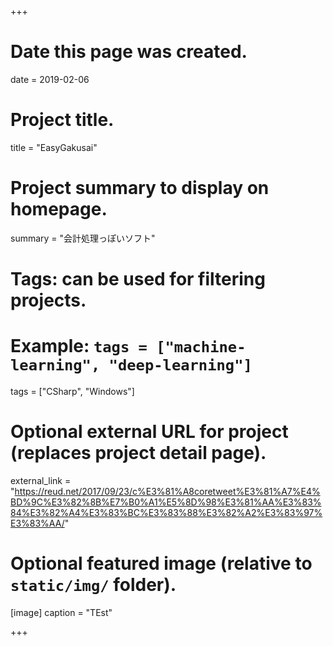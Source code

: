 +++
# Date this page was created.
date = 2019-02-06

# Project title.
title = "EasyGakusai"

# Project summary to display on homepage.
summary = "会計処理っぽいソフト"



# Tags: can be used for filtering projects.
# Example: `tags = ["machine-learning", "deep-learning"]`
tags = ["CSharp", "Windows"]

# Optional external URL for project (replaces project detail page).
external_link = "https://reud.net/2017/09/23/c%E3%81%A8coretweet%E3%81%A7%E4%BD%9C%E3%82%8B%E7%B0%A1%E5%8D%98%E3%81%AA%E3%83%84%E3%82%A4%E3%83%BC%E3%83%88%E3%82%A2%E3%83%97%E3%83%AA/"



# Optional featured image (relative to `static/img/` folder).
[image]
  caption = "TEst"

+++
